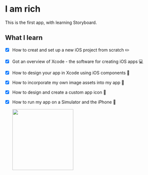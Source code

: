 # I am rich

This is the first app, with learning Storyboard.

## What I learn

- [x] How to creat and set up a new iOS project from scratch ✏️
- [x] Got an overview of Xcode - the software for creating iOS apps 💻
- [x] How to design your app in Xcode using iOS components 🎨
- [x] How to incorporate my own image assets into my app 🌃
- [x] How to design and create a custom app icon 📱
- [x] How to run my app on a Simulator and the iPhone 🤳

  <img src="https://github.com/Alexander2990/I-am-rich/assets/64682381/424f3609-3b10-4895-b33f-76a4f353a29c" width="200" />
